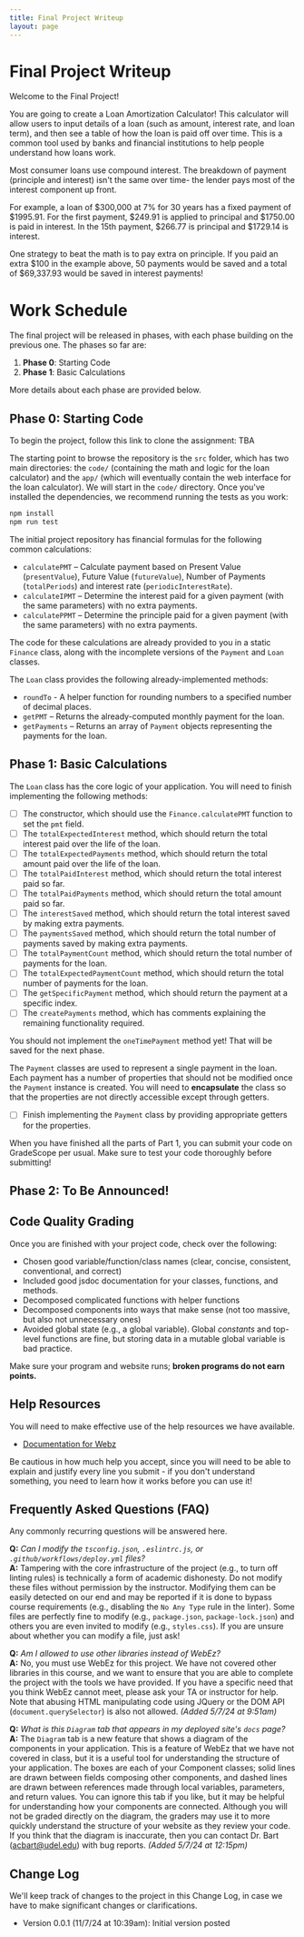 ```yaml
---
title: Final Project Writeup
layout: page
---
```


# Final Project Writeup

Welcome to the Final Project!

You are going to create a Loan Amortization Calculator! This calculator will allow users to input details of a loan (such as amount, interest rate, and loan term), and then see a table of how the loan is paid off over time. This is a common tool used by banks and financial institutions to help people understand how loans work.

Most consumer loans use compound interest.  The breakdown of payment (principle and interest) isn't the same over time- the lender pays most of the interest component up front.

For example, a loan of $300,000 at 7% for 30 years has a fixed payment of $1995.91. For the first payment, $249.91 is applied to principal and $1750.00 is paid in interest. In the 15th payment, $266.77 is principal and $1729.14 is interest.

One strategy to beat the math is to pay extra on principle.  If you paid an extra $100 in the example above, 50 payments would be saved and a total of $69,337.93 would be saved in interest payments!

# Work Schedule

The final project will be released in phases, with each phase building on the previous one. The phases so far are:

1. **Phase 0**: Starting Code
2. **Phase 1**: Basic Calculations

More details about each phase are provided below.

## Phase 0: Starting Code

To begin the project, follow this link to clone the assignment: TBA

The starting point to browse the repository is the `src` folder, which has two main directories: the `code/` (containing the math and logic for the loan calculator) and the `app/` (which will eventually contain the web interface for the loan calculator). We will start in the `code/` directory. Once you've installed the dependencies, we recommend running the tests as you work:

```bash
npm install
npm run test
```

The initial project repository has financial formulas for the following common calculations:

* `calculatePMT` – Calculate payment based on Present Value (`presentValue`), Future Value (`futureValue`), Number of Payments (`totalPeriods`) and interest rate (`periodicInterestRate`).
* `calculateIPMT` – Determine the interest paid for a given payment (with the same parameters) with no extra payments.
* `calculatePPMT` – Determine the principle paid for a given payment (with the same parameters) with no extra payments.

The code for these calculations are already provided to you in a static `Finance` class, along with the incomplete versions of the `Payment` and `Loan` classes.

The `Loan` class provides the following already-implemented methods:

* `roundTo` - A helper function for rounding numbers to a specified number of decimal places.
* `getPMT` – Returns the already-computed monthly payment for the loan.
* `getPayments` – Returns an array of `Payment` objects representing the payments for the loan.

## Phase 1: Basic Calculations

The `Loan` class has the core logic of your application. You will need to finish implementing the following methods:

- [ ] The constructor, which should use the `Finance.calculatePMT` function to set the `pmt` field.
- [ ] The `totalExpectedInterest` method, which should return the total interest paid over the life of the loan.
- [ ] The `totalExpectedPayments` method, which should return the total amount paid over the life of the loan.
- [ ] The `totalPaidInterest` method, which should return the total interest paid so far.
- [ ] The `totalPaidPayments` method, which should return the total amount paid so far.
- [ ] The `interestSaved` method, which should return the total interest saved by making extra payments.
- [ ] The `paymentsSaved` method, which should return the total number of payments saved by making extra payments.
- [ ] The `totalPaymentCount` method, which should return the total number of payments for the loan.
- [ ] The `totalExpectedPaymentCount` method, which should return the total number of payments for the loan.
- [ ] The `getSpecificPayment` method, which should return the payment at a specific index.
- [ ] The `createPayments` method, which has comments explaining the remaining functionality required.

You should not implement the `oneTimePayment` method yet! That will be saved for the next phase.

The `Payment` classes are used to represent a single payment in the loan. Each payment has a number of properties that should not be modified once the `Payment` instance is created. You will need to **encapsulate** the class so that the properties are not directly accessible except through getters.

- [ ] Finish implementing the `Payment` class by providing appropriate getters for the properties.

When you have finished all the parts of Part 1, you can submit your code on GradeScope per usual. Make sure to test your code thoroughly before submitting!

## Phase 2: To Be Announced!

## Code Quality Grading

Once you are finished with your project code, check over the following:

* Chosen good variable/function/class names (clear, concise, consistent, conventional, and correct)
* Included good jsdoc documentation for your classes, functions, and methods.
* Decomposed complicated functions with helper functions
* Decomposed components into ways that make sense (not too massive, but also not unnecessary ones)
* Avoided global state (e.g., a global variable). Global *constants* and top-level functions are fine, but storing data in a mutable global variable is bad practice.

Make sure your program and website runs; **broken programs do not earn points.**

## Help Resources

You will need to make effective use of the help resources we have available.

- [Documentation for Webz](https://boots-edu.github.io/webz/)

<!--- Example Webz applications:
  - [Task List](https://gsilber.github.io/WebEZ/example) ([source code](https://github.com/gsilber/WebEZ/tree/main/WebEZ-Example))
  - [Movies](https://gsilber.github.io/WebEZ/movies) ([source code](https://github.com/gsilber/WebEZ/tree/main/movies))
  - [Lander](https://gsilber.github.io/WebEZ/lander) ([source code](https://github.com/gsilber/WebEZ/tree/main/lander))
  - [Pong](https://gsilber.github.io/WebEZ/webpong) ([source code](https://github.com/gsilber/WebEZ/tree/main/web-pong))
- Good resources for HTML:
  - [MDN Tutorial](https://developer.mozilla.org/en-US/docs/Learn/Getting_started_with_the_web/HTML_basics)
  - [W3 Schools Reference](https://www.w3schools.com/tags/default.asp)
- Good resources for CSS:
  - [MDN Tutorial](https://developer.mozilla.org/en-US/docs/Learn/CSS/First_steps/Getting_started)
  - [W3 Schools Reference](https://www.w3schools.com/cssref/index.php)-->

Be cautious in how much help you accept, since you will need to be able to explain and justify every line you submit - if you don't understand something, you need to learn how it works before you can use it!

## Frequently Asked Questions (FAQ)

Any commonly recurring questions will be answered here.

**Q:** *Can I modify the `tsconfig.json`, `.eslintrc.js`, or `.github/workflows/deploy.yml` files?*\
**A:** Tampering with the core infrastructure of the project (e.g., to turn off linting rules) is technically a form of academic dishonesty. Do not modify these files without permission by the instructor. Modifying them can be easily detected on our end and may be reported if it is done to bypass course requirements (e.g., disabling the `No Any Type` rule in the linter). Some files are perfectly fine to modify (e.g., `package.json`, `package-lock.json`) and others you are even invited to modify (e.g., `styles.css`). If you are unsure about whether you can modify a file, just ask!

**Q:** *Am I allowed to use other libraries instead of WebEz?*\
**A:** No, you must use WebEz for this project. We have not covered other libraries in this course, and we want to ensure that you are able to complete the project with the tools we have provided. If you have a specific need that you think WebEz cannot meet, please ask your TA or instructor for help. Note that abusing HTML manipulating code using JQuery or the DOM API (`document.querySelector`) is also not allowed. *(Added 5/7/24 at 9:51am)*

**Q:** *What is this `Diagram` tab that appears in my deployed site's `docs` page?*\
**A:** The `Diagram` tab is a new feature that shows a diagram of the components in your application. This is a feature of WebEz that we have not covered in class, but it is a useful tool for understanding the structure of your application. The boxes are each of your Component classes; solid lines are drawn between fields composing other components, and dashed lines are drawn between references made through local variables, parameters, and return values. You can ignore this tab if you like, but it may be helpful for understanding how your components are connected. Although you will not be graded directly on the diagram, the graders may use it to more quickly understand the structure of your website as they review your code. If you think that the  diagram is inaccurate, then you can contact Dr. Bart ([acbart@udel.edu](acbart@udel.edu)) with bug reports. *(Added 5/7/24 at 12:15pm)*


## Change Log

We'll keep track of changes to the project in this Change Log, in case we have to make significant changes or clarifications.

* Version 0.0.1 (11/7/24 at 10:39am): Initial version posted